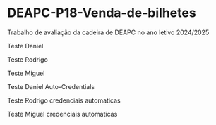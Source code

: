 # DEAPC-P18-Venda-de-bilhetes
Trabalho de avaliação da cadeira de DEAPC no ano letivo 2024/2025

Teste Daniel

Teste Rodrigo

Teste Miguel

Teste Daniel Auto-Credentials

Teste Rodrigo credenciais automaticas

Teste Miguel credenciais automaticas
